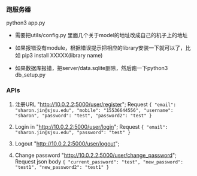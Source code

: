 ### 跑服务器
python3 app.py

- 需要把utils/config.py 里面几个关于model的地址改成自己的机子上的地址

- 如果报错没有module，根据错误提示把相应的library安装一下就可以了，比如 pip3 install XXXXX(library name)
- 如果数据库报错，把server/data.sqlite删除，然后跑一下python3 db_setup.py


### APIs
1. 注册URL
"http://10.0.2.2:5000/user/register";
Request
`{
    "email": "sharon.jin@sjsu.edu",
    "mobile": "15536644556",
    "username": "sharon",
    "password": "test",
    "password2": "test"
}`

2. Login in
"http://10.0.2.2:5000/user/login";
Request
`{
    "email": "sharon.jin@sjsu.edu",
    "password": "test"
}`

3. Logout
"http://10.0.2.2:5000/user/logout";


4. Change password
"http://10.0.2.2:5000/user/change_password";
Request json body
`{
    "current_password": "test",
    "new_password": "test1",
    "new_password2": "test1"
}`
